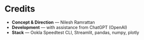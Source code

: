 # Credits

- **Concept & Direction** — Nilesh Ramrattan  
- **Development** — with assistance from ChatGPT (OpenAI)  
- **Stack** — Ookla Speedtest CLI, Streamlit, pandas, numpy, plotly  
